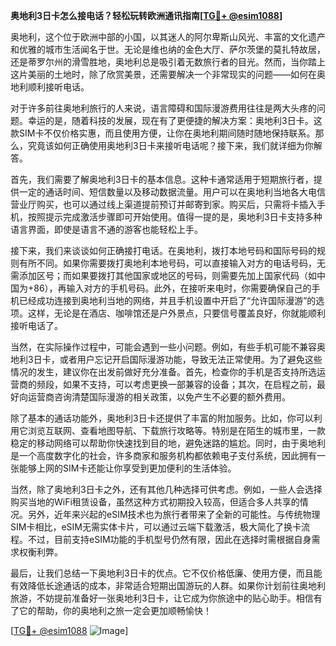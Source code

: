 **奥地利3日卡怎么接电话？轻松玩转欧洲通讯指南[[TG💪+ @esim1088](https://t.me/s/esim1088)]**

奥地利，这个位于欧洲中部的小国，以其迷人的阿尔卑斯山风光、丰富的文化遗产和优雅的城市生活闻名于世。无论是维也纳的金色大厅、萨尔茨堡的莫扎特故居，还是蒂罗尔州的滑雪胜地，奥地利总是吸引着无数旅行者的目光。然而，当你踏上这片美丽的土地时，除了欣赏美景，还需要解决一个非常现实的问题——如何在奥地利顺利接听电话。

对于许多前往奥地利旅行的人来说，语言障碍和国际漫游费用往往是两大头疼的问题。幸运的是，随着科技的发展，现在有了更便捷的解决方案：奥地利3日卡。这款SIM卡不仅价格实惠，而且使用方便，让你在奥地利期间随时随地保持联系。那么，究竟该如何正确使用奥地利3日卡来接听电话呢？接下来，我们就详细为你解答。

首先，我们需要了解奥地利3日卡的基本信息。这种卡通常适用于短期旅行者，提供一定的通话时间、短信数量以及移动数据流量。用户可以在奥地利当地各大电信营业厅购买，也可以通过线上渠道提前预订并邮寄到家。购买后，只需将卡插入手机，按照提示完成激活步骤即可开始使用。值得一提的是，奥地利3日卡支持多种语言界面，即使是语言不通的游客也能轻松上手。

接下来，我们来谈谈如何正确接打电话。在奥地利，拨打本地号码和国际号码的规则有所不同。如果你需要拨打奥地利本地号码，可以直接输入对方的电话号码，无需添加区号；而如果要拨打其他国家或地区的号码，则需要先加上国家代码（如中国为+86），再输入对方的手机号码。此外，在接听来电时，你需要确保自己的手机已经成功连接到奥地利当地的网络，并且手机设置中开启了“允许国际漫游”的选项。这样，无论是在酒店、咖啡馆还是户外景点，只要信号覆盖良好，你就能顺利接听电话了。

当然，在实际操作过程中，可能会遇到一些小问题。例如，有些手机可能不兼容奥地利3日卡，或者用户忘记开启国际漫游功能，导致无法正常使用。为了避免这些情况的发生，建议你在出发前做好充分准备。首先，检查你的手机是否支持所选运营商的频段，如果不支持，可以考虑更换一部兼容的设备；其次，在启程之前，最好向运营商咨询清楚国际漫游的相关政策，以免产生不必要的额外费用。

除了基本的通话功能外，奥地利3日卡还提供了丰富的附加服务。比如，你可以利用它浏览互联网、查看地图导航、下载旅行攻略等。特别是在陌生的城市里，一款稳定的移动网络可以帮助你快速找到目的地，避免迷路的尴尬。同时，由于奥地利是一个高度数字化的社会，许多商家和服务机构都依赖电子支付系统，因此拥有一张能够上网的SIM卡还能让你享受到更加便利的生活体验。

当然，除了奥地利3日卡之外，还有其他几种选择可供考虑。例如，一些人会选择购买当地的WiFi租赁设备，虽然这种方式初期投入较高，但适合多人共享的情况。另外，近年来兴起的eSIM技术也为旅行者带来了全新的可能性。与传统物理SIM卡相比，eSIM无需实体卡片，可以通过云端下载激活，极大简化了换卡流程。不过，目前支持eSIM功能的手机型号仍然有限，因此在选择时需根据自身需求权衡利弊。

最后，让我们总结一下奥地利3日卡的优点。它不仅价格低廉、使用方便，而且能有效降低长途通话的成本，非常适合短期出国游玩的人群。如果你计划前往奥地利旅游，不妨提前准备好一张奥地利3日卡，让它成为你旅途中的贴心助手。相信有了它的帮助，你的奥地利之旅一定会更加顺畅愉快！

[[TG💪+ @esim1088](https://t.me/s/esim1088) ![Image](https://i.postimg.cc/4NQfJmqS/Snipaste-2025-05-13-00-14-12.png)]